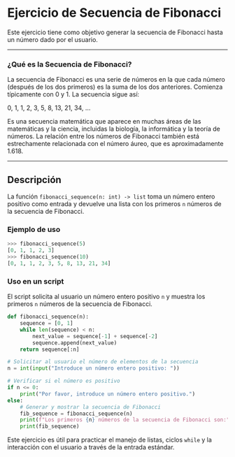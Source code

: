 # Ejercicio de Secuencia de Fibonacci

Este ejercicio tiene como objetivo generar la secuencia de Fibonacci hasta un número dado por el usuario.

---

### ¿Qué es la Secuencia de Fibonacci?

La secuencia de Fibonacci es una serie de números en la que cada número (después de los dos primeros) es la suma de los dos anteriores. Comienza típicamente con 0 y 1. La secuencia sigue así:

0, 1, 1, 2, 3, 5, 8, 13, 21, 34, ...

Es una secuencia matemática que aparece en muchas áreas de las matemáticas y la ciencia, incluidas la biología, la informática y la teoría de números. La relación entre los números de Fibonacci también está estrechamente relacionada con el número áureo, que es aproximadamente 1.618.

---

## Descripción

La función `fibonacci_sequence(n: int) -> list` toma un número entero positivo como entrada y devuelve una lista con los primeros `n` números de la secuencia de Fibonacci.

### Ejemplo de uso

```python
>>> fibonacci_sequence(5)
[0, 1, 1, 2, 3]
>>> fibonacci_sequence(10)
[0, 1, 1, 2, 3, 5, 8, 13, 21, 34]
```

### Uso en un script

El script solicita al usuario un número entero positivo `n` y muestra los primeros `n` números de la secuencia de Fibonacci.

```python
def fibonacci_sequence(n):
    sequence = [0, 1]
    while len(sequence) < n:
        next_value = sequence[-1] + sequence[-2]
        sequence.append(next_value)
    return sequence[:n]

# Solicitar al usuario el número de elementos de la secuencia
n = int(input("Introduce un número entero positivo: "))

# Verificar si el número es positivo
if n <= 0:
    print("Por favor, introduce un número entero positivo.")
else:
    # Generar y mostrar la secuencia de Fibonacci
    fib_sequence = fibonacci_sequence(n)
    print(f"Los primeros {n} números de la secuencia de Fibonacci son:")
    print(fib_sequence)
```

Este ejercicio es útil para practicar el manejo de listas, ciclos `while` y la interacción con el usuario a través de la entrada estándar.
